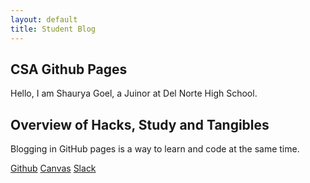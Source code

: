 ```yaml
---
layout: default
title: Student Blog
---
```



## CSA Github Pages
Hello, I am Shaurya Goel, a Juinor at Del Norte High School.

## Overview of Hacks, Study and Tangibles
Blogging in GitHub pages is a way to learn and code at the same time. 

[Github](https://github.com/STG-7)
[Canvas](https://poway.instructure.com/courses/141513/assignments)
[Slack](https://app.slack.com/client/TRDESSQ3T/CRDESSVA5)

